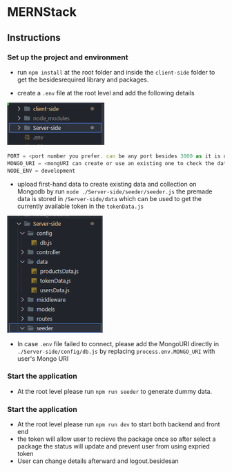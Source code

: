 # MERNStack

## Instructions 

### Set up the project and environment

- run `npm install` at the root folder and inside the `client-side` folder to get the besidesrequired library and packages.

- create a `.env` file at the root level and add the following details

![image-20220502195631771](./src/image-20220502195631771.png)

```javascript
PORT = <port number you prefer. can be any port besides 3000 as it is used by the backend server>
MONGO_URI = <mongURI can create or use an existing one to check the data status>
NODE_ENV = development
```

- upload first-hand data to create existing data and collection on Mongodb by run `node ./Server-side/seeder/seeder.js` the premade data is stored in `/Server-side/data` which can be used to get the currently available token in the `tokenData.js`

![image-20220502195617801](./src/image-20220502195617801.png)

- In case `.env` file failed to connect, please add the MongoURI directly in `./Server-side/config/db.js` by replacing `process.env.MONGO_URI` with user's Mongo URI

### Start the application

- At the root level please run `npm run seeder` to generate dummy data.

### Start the application

- At the root level please run `npm run dev` to start both backend and front end
- the token will allow user to recieve the package once so after select a package the status will update and prevent user from using expried token
- User can change details afterward and logout.besidesan
